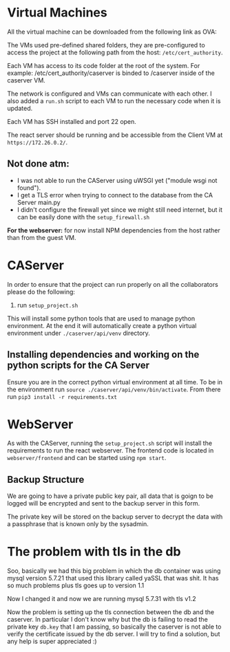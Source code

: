 # Virtual Machines

All the virtual machine can be downloaded from the following link as OVA:

The VMs used pre-defined shared folders, they are pre-configured to access the project at the following path from the host: `/etc/cert_authority`.

Each VM has access to its code folder at the root of the system. For example: /etc/cert_authority/caserver is binded to /caserver inside of the caserver VM.

The network is configured and VMs can communicate with each other. I also added a `run.sh` script to each VM to run the necessary code when it is updated.

Each VM has SSH installed and port 22 open.

The react server should be running and be accessible from the Client VM at `https://172.26.0.2/`.

## Not done atm:

- I was not able to run the CAServer using uWSGI yet ("module wsgi not found").
- I get a TLS error when trying to connect to the database from the CA Server main.py
- I didn't configure the firewall yet since we might still need internet, but it can be easily done with the `setup_firewall.sh`

**For the webserver:** for now install NPM dependencies from the host rather than from the guest VM.

# CAServer

In order to ensure that the project can run properly on all the collaborators please do
the following:

1. run `setup_project.sh`

This will install some python tools that are used to manage python environment.
At the end it will automatically create a python virtual environment under `./caserver/api/venv`
directory.

## Installing dependencies and working on the python scripts for the CA Server

Ensure you are in the correct python virtual environment at all time. To be in
the environment run `source ./caserver/api/venv/bin/activate`. From there run
`pip3 install -r requirements.txt`

# WebServer

As with the CAServer, running the `setup_project.sh` script will install the requirements to run the react webserver.
The frontend code is located in `webserver/frontend` and can be started using `npm start`.

## Backup Structure

We are going to have a private public key pair, all data that is goign to be logged
will be encrypted and sent to the backup server in this form.

The private key will be stored on the backup server to decrypt the data with a passphrase
that is known only by the sysadmin.

# The problem with tls in the db

Soo, basically we had this big problem in which the db container was using mysql version 5.7.21 that used this library called yaSSL that was shit. It has so much problems plus tls goes up to version 1.1

Now I changed it and now we are running mysql 5.7.31 with tls v1.2

Now the problem is setting up the tls connection between the db and the caserver. In particular I don't know why but the db is
failing to read the private key `db.key` that I am passing, so basically the caserver is not able to verify the certificate issued
by the db server. I will try to find a solution, but any help is super appreciated :)
